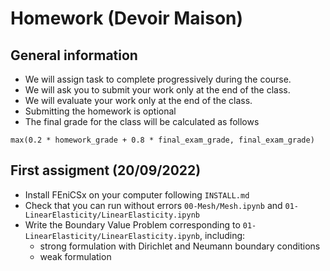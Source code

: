 # Homework (Devoir Maison)

## General information

- We will assign task to complete progressively during the course. 
- We will ask you to submit your work only at the end of the class.
- We will evaluate your work only at the end of the class.
- Submitting the homework is optional
- The final grade for the class will be calculated as follows

```
max(0.2 * homework_grade + 0.8 * final_exam_grade, final_exam_grade)
```

## First assigment (20/09/2022)

- Install FEniCSx on your computer following `INSTALL.md`
- Check that you can run without errors `00-Mesh/Mesh.ipynb` and `01-LinearElasticity/LinearElasticity.ipynb`
- Write the Boundary Value Problem corresponding to `01-LinearElasticity/LinearElasticity.ipynb`, including:
   - strong formulation with Dirichlet and Neumann boundary conditions
   - weak formulation 
